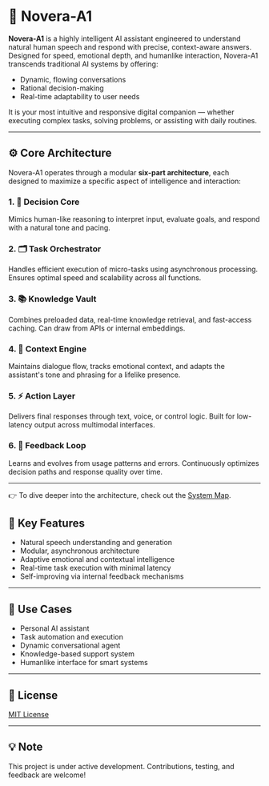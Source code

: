 # 🤖 Novera-A1

**Novera-A1** is a highly intelligent AI assistant engineered to understand natural human speech and respond with precise, context-aware answers. Designed for speed, emotional depth, and humanlike interaction, Novera-A1 transcends traditional AI systems by offering:

- Dynamic, flowing conversations  
- Rational decision-making  
- Real-time adaptability to user needs

It is your most intuitive and responsive digital companion — whether executing complex tasks, solving problems, or assisting with daily routines.

---

## ⚙️ Core Architecture

Novera-A1 operates through a modular **six-part architecture**, each designed to maximize a specific aspect of intelligence and interaction:

### 1. 🧠 Decision Core  
Mimics human-like reasoning to interpret input, evaluate goals, and respond with a natural tone and pacing.

### 2. 🗂️ Task Orchestrator  
Handles efficient execution of micro-tasks using asynchronous processing. Ensures optimal speed and scalability across all functions.

### 3. 📚 Knowledge Vault  
Combines preloaded data, real-time knowledge retrieval, and fast-access caching. Can draw from APIs or internal embeddings.

### 4. 🧩 Context Engine  
Maintains dialogue flow, tracks emotional context, and adapts the assistant's tone and phrasing for a lifelike presence.

### 5. ⚡ Action Layer  
Delivers final responses through text, voice, or control logic. Built for low-latency output across multimodal interfaces.

### 6. 🔁 Feedback Loop  
Learns and evolves from usage patterns and errors. Continuously optimizes decision paths and response quality over time.

---
👉 To dive deeper into the architecture, check out the [System Map](map.md).

## 🚀 Key Features

- Natural speech understanding and generation  
- Modular, asynchronous architecture  
- Adaptive emotional and contextual intelligence  
- Real-time task execution with minimal latency  
- Self-improving via internal feedback mechanisms

---

## 📌 Use Cases

- Personal AI assistant  
- Task automation and execution  
- Dynamic conversational agent  
- Knowledge-based support system  
- Humanlike interface for smart systems

---

## 📄 License

[MIT License](LICENSE)

---

## 💡 Note

This project is under active development. Contributions, testing, and feedback are welcome!

